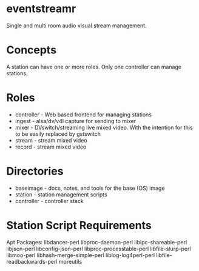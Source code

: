eventstreamr
============

Single and multi room audio visual stream management.

Concepts
========

A station can have one or more roles. Only one controller can manage stations.

Roles
=====
* controller - Web based frontend for managing stations
* ingest - alsa/dv/v4l capture for sending to mixer
* mixer - DVswitch/streaming live mixed video. With the intention for this to be easily replaced by gstswitch
* stream - stream mixed video
* record - stream mixed video

Directories
===========
* baseimage - docs, notes, and tools for the base (OS) image
* station - station management scripts
* controller - controller stack


Station Script Requirements
===========================
Apt Packages:
libdancer-perl libproc-daemon-perl libipc-shareable-perl libjson-perl libconfig-json-perl libproc-processtable-perl libfile-slurp-perl libmoo-perl libhash-merge-simple-perl liblog-log4perl-perl libfile-readbackwards-perl
moreutils

